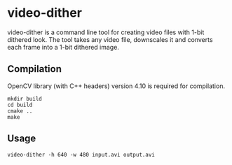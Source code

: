 # video-dither

video-dither is a command line tool for creating video files with 1-bit
dithered look. The tool takes any video file, downscales it and converts each
frame into a 1-bit dithered image.

## Compilation

OpenCV library (with C++ headers) version 4.10 is required for compilation.

```
mkdir build
cd build
cmake ..
make
```

## Usage

```
video-dither -h 640 -w 480 input.avi output.avi
```
